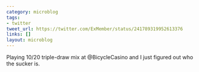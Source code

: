 ```yaml
---
category: microblog
tags:
- twitter
tweet_url: https://twitter.com/ExMember/status/241789319952613376
links: []
layout: microblog
---
```

Playing 10/20 triple-draw mix at @BicycleCasino and I just figured out who the sucker is.
